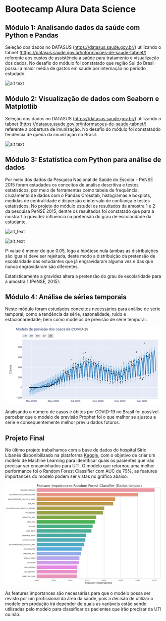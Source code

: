 # Bootecamp Alura Data Science

## Módulo 1: Analisando dados da saúde com Python e Pandas
Seleção dos dados no DATASUS (https://datasus.saude.gov.br/) utilizando o tabnet (https://datasus.saude.gov.br/informacoes-de-saude-tabnet/) referente aos custos de assistência a saúde para tratamento e visualização dos dados. No desafio do módulo foi constatado que região Sul do Brasil possui a maior média de gastos em saúde por internação no período estudado.

![alt text](https://github.com/MarcosRMG/Bootecamp-Alura-Data-Science/blob/main/img/custo_medio_internacao.png)

## Módulo 2: Visualização de dados com Seaborn e Matplotlib
Seleção dos dados no DATASUS (https://datasus.saude.gov.br/) utilizando o tabnet (https://datasus.saude.gov.br/informacoes-de-saude-tabnet/) referente a cobertura de imunização. No desafio do módulo foi constataddo tendência de queda da imunização no Brasil. 

![alt text](https://github.com/MarcosRMG/Bootecamp-Alura-Data-Science/blob/main/img/queda_vacinal.png)

## Módulo 3: Estatística com Python para análise de dados
Por meio dos dados da Pesquisa Nacional de Saúde do Escolar - PeNSE 2015 foram estudados os conceitos de análise descritiva e testes estatísticos, por meio de ferramentas como tabela de frequência, cruzamento de dados com o Pandas Crosstab, histogramas e boxplots, medidas de centralildade e dispersão e intervalo de confiança e testes estatísticos. No projeto do módulo estudei os resultados da amostra 1 e 2 da pesquisa PeNSE 2015, dentre os resultados foi constatado que para a mostra 1 a gravidez influencia na pretensão do grau de escolaridade da estudante. 

![alt_text](https://github.com/MarcosRMG/Bootecamp-Alura-Data-Science/blob/main/img/engravidaram.png)

![alt_text](https://github.com/MarcosRMG/Bootecamp-Alura-Data-Science/blob/main/img/nao_engravidaram.png)

P-value é menor do que 0.05, logo a hipótese nula (ambas as distribuições são iguais) deve ser rejeitada, deste modo a distribuição da pretensão de escolaridade das estudantes que já engravidaram alguma vez e das que nunca engravidaram são diferentes.

Estatisticamente a gravidez altera a pretensão do grau de escolaridade para a amostra 1 (PeNSE, 2015).

## Módulo 4: Análise de séries temporais

Neste módulo foram estudados conceitos necessários para análise de série temporal, como a tendência da série, sazonalidade, ruído e estacionariedade; bem como modelos de previsão de série temporal. 

![alt_text](https://github.com/MarcosRMG/Bootcamp-Alura-Data-Science/blob/main/img/prophet_casos.png)

Analisando o número de casos e óbitos por COVID-19 no Brasil foi possível perceber que o modelo de previsão Prophet foi o que melhor se ajustou a série e consequentemente melhor previu dados futuros. 

## Projeto Final

No último projeto trabalhamos com a base de dados do hospital Sírio Libanês disponibilizado na plataforma [Kaggle](https://www.kaggle.com/S%C3%ADrio-Libanes/covid19), com o objetivo de criar um modelo de Machine Learning para identificar quais os pacientes que irão precisar ser encaminhados para UTI.
O modelo que retornou uma melhor performance foi o Random Forest Classifier com AUC de 79%, as features importances do modelo podem ser vistas no gráfico abaixo: 

![alt_text](https://github.com/MarcosRMG/Bootcamp-Alura-Data-Science/blob/main/img/feature_importance.png)

As features importances são necessárias para que o modelo possa ser revisto por um profissional da área da saúde, pois a decisão de utilizar o modelo em produção irá depender de quais as variáveis estão sendo utilizadas pelo modelo para classificar os pacientes que irão precisar da UTI ou não. 
